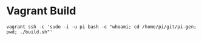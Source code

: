 # Vagrant Build
```
vagrant ssh -c 'sudo -i -u pi bash -c "whoami; cd /home/pi/git/pi-gen; pwd; ./build.sh"'
```
